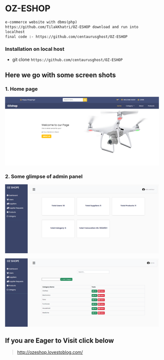 # OZ-ESHOP
```
e-commerce website with dbms(php)
https://github.com/TilakKhatri/OZ-ESHOP download and run into localhost
final code :- https://github.com/centaurusghost/OZ-ESHOP
```
### Installation on local host 
* git clone ``` https://github.com/centaurusghost/OZ-ESHOP ```
## Here we go with some screen shots
### 1. Home page
  ![alt text](https://github.com/TilakKhatri/OZ-ESHOP/blob/main/Screenshot%202022-08-12%20081300.png)
### 2. Some glimpse of admin panel 
   ![alt text](https://github.com/TilakKhatri/OZ-ESHOP/blob/main/admin1.png)
   
   ![alt text](https://github.com/TilakKhatri/OZ-ESHOP/blob/main/category.png)

## If you are Eager to Visit click below
>  http://ozeshop.lovestoblog.com/
